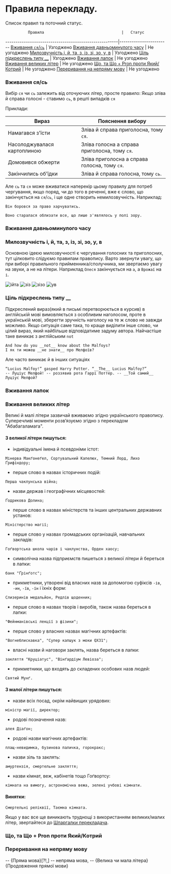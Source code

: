 # Правила перекладу.

Список правил та поточний статус.

              Правила                                  |   Статус
-------------------------------------------------------|------------------------
[Вживання ```ся```/```сь```](#sjasj)                   | Узгоджено
[Вживання давньоминулого часу](#pastperfect)           | Не узгоджено
[Милозвучність і, й, та, з, із, зі, зо, у, в](#ijtaz)  | Узгоджено
[Ціль підкреслень типу __](#underscores)               | Узгоджено
[Вживання лапок](#lapky)                               | Не узгоджено
[Вживання великих літер](#capitalletters)              | Не узгоджено
[Що, та Що + Pron проти Який/Котрий](#pron)            | Не узгоджено
[Переривання на непряму мову](#indirectspeech)         | Не узгоджено

<a name="sjasj"></a>
### Вживання ся/сь 

Вибір ```ся``` чи ```сь``` залежить від оточуючих літер, просте правило: Якщо зліва й справа голосні - ставимо ```сь```, в решті випадків ```ся```

Приклади:

Вираз                         | Пояснення вибору
------------------------------|-------------------------------------------
Намагався з'їсти              | Зліва й справа приголосна, тому ```ся```.
Насолоджувалася картоплиною   | Зліва голосна а справа приголосна, тому ```ся```.
Домовився обжерти             | Зліва приголосна а справа голосна, тому ```ся```.
Закінчились об'їдки           | Зліва й справа голосна, тому ```сь```.


Але ```сь``` та ```ся``` може вживатися наперекір цьому правилу для потреб чергування, якщо поряд, чи до того в реченні, вже є слово, що закінчується на ```ся```/```сь```, і ще одне створить немилозвучність. Наприклад:
```
Він боровся за право харчуватись.
```
```
Воно старалася облизати все, що лише з'являлось у полі зору.
```

<a name="pastperfect"></a>
### Вживання давньоминулого часу 

<a name="ijtaz"></a>
### Милозвучність і, й, та, з, із, зі, зо, у, в 

Основною ідеєю милозвучності є чергування голосних та приголосних, тут цілковито слідуємо правилам правопису. Варто звернути увагу, що при виборі правильного прийменника/сполучника, ми звертаємо увагу на звуки, а не на літери. Наприклад ```Олеся```  закінчується на ```а```, а ```Врожаї``` на ```і```.

![ійта](https://ukr-mova.in.ua/assets/uploads/images/Mova_149.png)
![зіз](https://ukr-mova.in.ua/assets/uploads/images/Mova_290.png)
![зізо](https://ukr-mova.in.ua/assets/uploads/images/Mova_291.png)
![ув](https://ukr-mova.in.ua/assets/uploads/images/Mova_134.png)

<a name="underscores"></a>
### Ціль підкреслень типу __ 

Підкреслений вираз(який в письмі перетворюється в курсив) в англійській мові вимовляється з особливим наголосом, проте в українській мові, зберегти зручність наголосу на те ж слово не завжди можливо. Якщо ситуація саме така, то краще виділити інше слово, чи цілий вираз, який найбільше відповідатиме задуму автора. Найчастіше таке виникає з англійським ```not```
```
And how do you __not__ know about the Malfoys?
І як ти можеш __не знати__ про Мелфоїв?
```
Але часто виникає й в інших ситуаціях
```
“Lucius Malfoy!” gasped Harry Potter. “__The__ Lucius Malfoy?”
-- Луціус Мелфой! -- роззявив рота Гаррі Поттер. -- __Той самий__ Луціус Мелфой?
```

<a name="lapky"></a>
### Вживання лапок

<a name="capitalletters"></a>
### Вживання великих літер

Великі й малі літери зазвичай вживаємо згідно українського правопису. Суперечливі моменти розв’язуємо згідно з перекладом "Абабагаламага".

#### З великої літери пишуться:

+ індивідуальні імена й псевдоніми істот:
```
Мінерва Макґонеґел, Сортувальний Капелюх, Темний Лорд, Лихо Ґрифіндору;
```
+ перше слово в назвах історичних подій:
```
Перша чаклунська війна;
```
+ назви держав і географічних місцевостей:
```
Ґодрикова Долина;
```
+ перше слово в назвах міністерств та інших центральних державних установ:
```
Міністерство магії;
```
+ перше слово у назвах громадських організацій, навчальних закладів:
```
Гоґвортська школа чарів і чаклунства, Орден хаосу;
```
+ символічна назва підприємств пишеться з великої літери й береться в лапки:
```
банк "Ґрінґотс";
```
+ прикметники, утворені від власних назв за допомогою суфіксів ```-ів```, ```-ин```, ```-їв```, ```-їн``` і їхніх форм:
```
Слизеринів медальйон, Редлів щоденник;
```
+ перше слово в назвах творів і виробів, також назва береться в лапки:
```
"Фейнманівські лекції з фізики";
```
+ перше слово у власних назвах магічних артефактів:
```
"Вогнеблискавка", "Супер капшук з моки QX31";
```
+ власні назви й наговори заклять, назва береться в лапки:
```
закляття "Круціатус", "Вінґардіум Левіоза";
```
+ прикметники, що входять до складених особових назв людей:
```
Святий Мунґ.
```
#### З малої літери пишуться:

+ назви всіх посад, окрім найвищих урядових:
```
міністр магії, директор;
```
+ родові позначення назв:
```
алея Діаґон;
```
+ родові назви магічних артефактів:
```
плащ-невидимка, бузинова паличка, горокракс;
```
+ назви зіль та заклять: 
```
амуртензія, смертельне закляття;
```
+ назви кімнат, веж, кабінетів тощо Гоґвортсу:
```
кімната на вимогу, астрономічна вежа, зелені учбові кімнати.
```
#### Винятки: 
```
Смертельні реліквії, Таємна кімната.
```

Якщо у вас все ще виникають труднощі з використанням великих/малих літер, звертайтеся до [Шпаргалки перекладача](https://github.com/hpimr/hpimr/wiki/Шпаргалка-перекладача).

<a name="pron"></a>
### Що, та Що + Pron проти Який/Котрий

<a name="indirectspeech"></a>
### Переривання на непряму мову

-- {Пряма мова}[?!,] -- непряма мова, -- {Велика чи мала літера}{Продовження прямої мови}